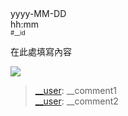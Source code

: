 
<tr>
<td width="150" align="right">yyyy-MM-DD<br>hh:mm<br><sup><sub>#__id</sub></sup></td>
<td><p>
在此處填寫內容</p><p>
<a href="src/__pic_ID.jpg?raw=true"><img src="thumbnail/__pic_ID.webp"></a></p>
</td>
</tr>

<blockquote>
<a href="/__user">__user</a>: __comment1<br>
<a href="/__user">__user</a>: __comment2<br>
</blockquote>

<!--
  Note: 
  1. Date, time and idlery ID will be filled automatically by update.sh
  2. mutiple images should be placed into one paragraph
  3. single image idlery do not use a thumbnail as source, but a outer 
     hyperlink to the raw image file are still required
  -->